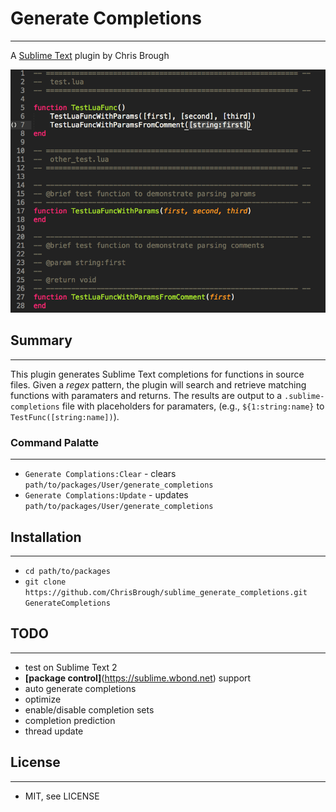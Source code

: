 # Generate Completions
---
A [Sublime Text](http://www.sublimetext.com) plugin by Chris Brough

![Screeenshot](https://github.com/ChrisBrough/sublime_generate_completions/blob/master/images/screenshot.png?raw=true)

## Summary
---
This plugin generates Sublime Text completions for functions in source files. Given a _regex_ pattern, the plugin will search and retrieve matching functions with paramaters and returns. The results are output to a `.sublime-completions` file with placeholders for paramaters, (e.g., `${1:string:name}` to `TestFunc([string:name])`).

### Command Palatte
---
- `Generate Complations:Clear` - clears `path/to/packages/User/generate_completions`
- `Generate Complations:Update` - updates `path/to/packages/User/generate_completions`

## Installation
---
- `cd path/to/packages`
- `git clone https://github.com/ChrisBrough/sublime_generate_completions.git GenerateCompletions`

## TODO
---
- test on Sublime Text 2
- **[package control]**(https://sublime.wbond.net) support
- auto generate completions
- optimize
- enable/disable completion sets
- completion prediction
- thread update

## License
---
- MIT, see LICENSE
